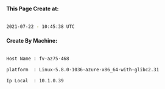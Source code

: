 
   
#### This Page Create at:

```bash

2021-07-22 - 10:45:38 UTC

```

#### Create By Machine:

```bash

Host Name : fv-az75-468

platform  : Linux-5.8.0-1036-azure-x86_64-with-glibc2.31

Ip Local  : 10.1.0.39

```

